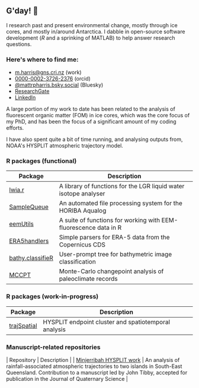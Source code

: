 
## G'day! :wave:
I research past and present environmental change, mostly through ice cores, and mostly in/around Antarctica. I dabble in open-source software development (*R* and a sprinking of MATLAB) to help answer research questions.

### Here's where to find me: 
  - [m.harris@gns.cri.nz](mailto:m.harris@gns.cri.nz) (work)
  - [0000-0002-3726-2376](https://orcid.org/0000-0002-3726-2376) (orcid)
  - [@mattrpharris.bsky.social](https://bsky.app/profile/mattrpharris.bsky.social) (Bluesky)
  - [ResearchGate](https://www.researchgate.net/profile/Matthew-Harris-27) 
  - [LinkedIn](https://www.linkedin.com/in/matthewrpharris/)

A large portion of my work to date has been related to the analysis of fluorescent organic matter (FOM) in ice cores, which was the core focus of my PhD, and has been the focus of a significant amount of my coding efforts. 

I have also spent quite a bit of time running, and analysing outputs from, NOAA's HYSPLIT atmospheric trajectory model.

### R packages (functional)

| Package      | Description |
| ----------- | ----------- |
| [lwia.r](https://github.com/MRPHarris/lwia.r)                     | A library of functions for the LGR liquid water isotope analyser   |
| [SampleQueue](https://github.com/MRPHarris/SampleQueue)           | An automated file processing system for the HORIBA Aqualog         |
| [eemUtils](https://github.com/MRPHarris/eemutils)                 | A suite of functions for working with EEM-fluorescence data in R   |
| [ERA5handlers](https://github.com/MRPHarris/ERA5handlers)         | Simple parsers for ERA-5 data from the Copernicus CDS              |
| [bathy.classifieR](https://github.com/MRPHarris/bathy.classifieR) | User-prompt tree for bathymetric image classification              |
| [MCCPT](https://github.com/h-cadd/MCCPT)                          | Monte-Carlo changepoint analysis of paleoclimate records           |

### R packages (work-in-progress)

| Package      | Description |
| ----------- | ----------- |
| [trajSpatial](https://github.com/MRPHarris/trajSpatial)   | HYSPLIT endpoint cluster and spatiotemporal analysis  |

### Manuscript-related repositories

| Repository      | Description |
| [Minjerribah HYSPLIT work](https://github.com/MRPHarris/Minjerribah-hysplit/)                     | An analysis of rainfall-associated atmospheric trajectories to two islands in South-East Queensland. Contribution to a manuscript led by John Tibby, accepted for publication in the Journal of Quaternary Science   |
